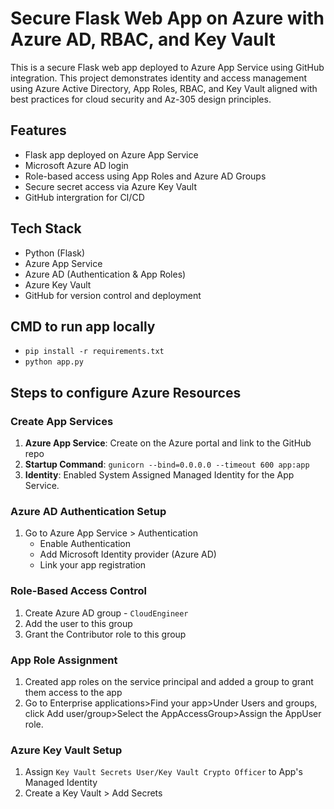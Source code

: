 # Secure Flask Web App on Azure with Azure AD, RBAC, and Key Vault
 This is a secure Flask web app deployed to Azure App Service using GitHub integration. This project demonstrates identity and access management using Azure Active Directory, App Roles, RBAC, and Key Vault aligned with best practices for cloud security and Az-305 design principles.

## Features 
- Flask app deployed on Azure App Service
- Microsoft Azure AD login
- Role-based access using App Roles and Azure AD Groups
- Secure secret access via Azure Key Vault
- GitHub intergration for CI/CD

## Tech Stack 
- Python (Flask)
- Azure App Service
- Azure AD (Authentication & App Roles)
- Azure Key Vault
- GitHub for version control and deployment

## CMD to run app locally 
-  `pip install -r requirements.txt`
-  `python app.py`

## Steps to configure Azure Resources 
  ### Create App Services
   1. **Azure App Service**: Create on the Azure portal and link to the GitHub repo
   2. **Startup Command**: `gunicorn --bind=0.0.0.0 --timeout 600 app:app`
   3. **Identity**: Enabled System Assigned Managed Identity for the App Service.
  ### Azure AD Authentication Setup 
   1. Go to Azure App Service > Authentication
       - Enable Authentication
       - Add Microsoft Identity provider (Azure AD)
       - Link your app registration
  ### Role-Based Access Control 
   1. Create Azure AD group - `CloudEngineer` 
   2. Add the user to this group 
   3. Grant the Contributor role to this group
  ### App Role Assignment 
   1. Created app roles on the service principal and added a group to grant them access to the app
   2. Go to Enterprise applications>Find your app>Under Users and groups, click Add user/group>Select the AppAccessGroup>Assign the AppUser role.
  ### Azure Key Vault Setup 
   1. Assign `Key Vault Secrets User/Key Vault Crypto Officer` to App's Managed Identity
   2. Create a Key Vault > Add Secrets 
       

    
